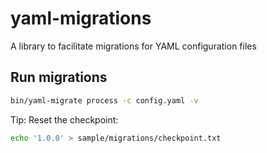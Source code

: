 # yaml-migrations

A library to facilitate migrations for YAML configuration files

## Run migrations

```bash
bin/yaml-migrate process -c config.yaml -v
```

Tip: Reset the checkpoint: 

```bash
echo '1.0.0' > sample/migrations/checkpoint.txt
```